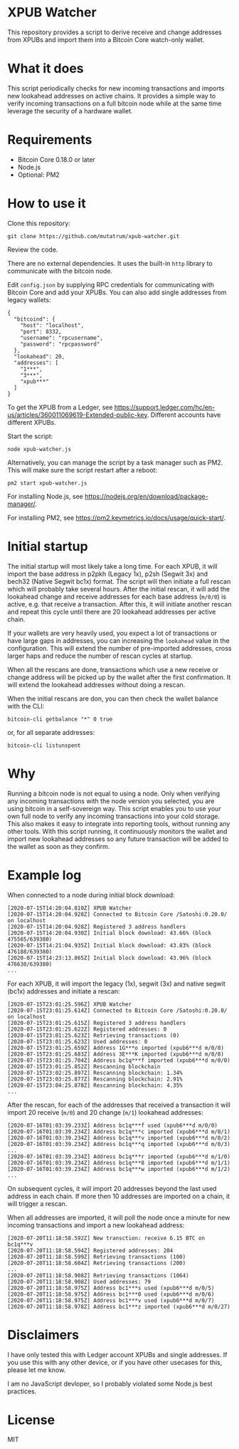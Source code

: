 # XPUB Watcher

This repository provides a script to derive receive and change addresses from XPUBs and import them into a Bitcoin Core watch-only wallet.

# What it does

This script periodically checks for new incoming transactions and imports new lookahead addresses on active chains. It provides a simple way to verify incoming transactions on a full bitcoin node while at the same time leverage the security of a hardware wallet.

# Requirements

- Bitcoin Core 0.18.0 or later
- Node.js
- Optional: PM2

# How to use it

Clone this repository:
```
git clone https://github.com/mutatrum/xpub-watcher.git
```

Review the code.

There are no external dependencies. It uses the built-in `http` library to communicate with the bitcoin node.

Edit `config.json` by supplying RPC credentials for communicating with Bitcoin Core and add your XPUBs. You can also add single addresses from legacy wallets:
```
{
  "bitcoind": {
    "host": "localhost",
    "port": 8332,
    "username": "rpcusername",
    "password": "rpcpassword"
  },
  "lookahead": 20,
  "addresses": [
    "1***",
    "3***",
    "xpub***"
  ]
}
```

To get the XPUB from a Ledger, see https://support.ledger.com/hc/en-us/articles/360011069619-Extended-public-key. Different accounts have different XPUBs.

Start the script:
```
node xpub-watcher.js
```

Alternatively, you can manage the script by a task manager such as PM2. This will make sure the script restart after a reboot:
```
pm2 start xpub-watcher.js
```

For installing Node.js, see https://nodejs.org/en/download/package-manager/.

For installing PM2, see https://pm2.keymetrics.io/docs/usage/quick-start/.

# Initial startup

The initial startup will most likely take a long time. For each XPUB, it will import the base address in p2pkh (Legacy 1x), p2sh (Segwit 3x) and bech32 (Native Segwit bc1x) format. The script will then initiate a full rescan which will probably take several hours. After the initial rescan, it will add the lookahead change and receive addresses for each base address (`m/0/0`) is active, e.g. that receive a transaction. After this, it will initiate another rescan and repeat this cycle until there are 20 lookahead addresses per active chain. 

If your wallets are very heavily used, you expect a lot of transactions or have large gaps in addresses, you can increasing the `lookahead` value in the configuration. This will extend the number of pre-imported addresses, cross larger haps and reduce the number of rescan cycles at startup.  

When all the rescans are done, transactions which use a new receive or change address will be picked up by the wallet after the first confirmation. It will extend the lookahead addresses without doing a rescan.

When the initial rescans are don, you can then check the wallet balance with the CLI:
```
bitcoin-cli getbalance "*" 0 true
```
or, for all separate addresses:
```
bitcoin-cli listunspent
```

# Why

Running a bitcoin node is not equal to using a node. Only when verifying any incoming transactions with the node version you selected, you are using bitcoin in a self-sovereign way. This script enables you to use your own full node to verify any incoming transactions into your cold storage. This also makes it easy to integrate into reporting tools, without running any other tools. With this script running, it continuously monitors the wallet and import new lookahead addresses so any future transaction will be added to the wallet as soon as they confirm.

# Example log

When connected to a node during initial block download:
```
[2020-07-15T14:20:04.810Z] XPUB Watcher
[2020-07-15T14:20:04.928Z] Connected to Bitcoin Core /Satoshi:0.20.0/ on localhost
[2020-07-15T14:20:04.928Z] Registered 3 address handlers
[2020-07-15T14:20:04.930Z] Initial block download: 43.66% (block 475565/639380)
[2020-07-15T14:21:04.935Z] Initial block download: 43.83% (block 476188/639380)
[2020-07-15T14:23:13.865Z] Initial block download: 43.96% (block 476630/639380)
...
```
For each XPUB, it will import the legacy (1x), segwit (3x) and native segwit (bc1x) addresses and initiate a rescan:
```
[2020-07-15T23:01:25.596Z] XPUB Watcher
[2020-07-15T23:01:25.614Z] Connected to Bitcoin Core /Satoshi:0.20.0/ on localhost
[2020-07-15T23:01:25.615Z] Registered 3 address handlers
[2020-07-15T23:01:25.622Z] Registered addresses: 0
[2020-07-15T23:01:25.623Z] Retrieving transactions (0)
[2020-07-15T23:01:25.623Z] Used addresses: 0
[2020-07-15T23:01:25.659Z] Address 1G***o imported (xpub6***d m/0/0)
[2020-07-15T23:01:25.683Z] Address 3E***K imported (xpub6***d m/0/0)
[2020-07-15T23:01:25.704Z] Address bc1q***f imported (xpub6***d m/0/0)
[2020-07-15T23:01:25.852Z] Rescanning blockchain
[2020-07-15T23:02:25.897Z] Rescanning blockchain: 1.34%
[2020-07-15T23:03:25.877Z] Rescanning blockchain: 2.91%
[2020-07-15T23:04:25.878Z] Rescanning blockchain: 4.35%
...
```
After the rescan, for each of the addresses that received a transaction it will import 20 receive (`m/0`) and 20 change (`m/1`) lookahead addresses:
```
[2020-07-16T01:03:39.233Z] Address bc1q***f used (xpub6***d m/0/0)
[2020-07-16T01:03:39.234Z] Address bc1q***c imported (xpub6***d m/0/1)
[2020-07-16T01:03:39.234Z] Address bc1q***v imported (xpub6***d m/0/2)
[2020-07-16T01:03:39.234Z] Address bc1q***q imported (xpub6***d m/0/3)
...
[2020-07-16T01:03:39.234Z] Address bc1q***r imported (xpub6***d m/1/0)
[2020-07-16T01:03:39.234Z] Address bc1q***8 imported (xpub6***d m/1/1)
[2020-07-16T01:03:39.234Z] Address bc1q***w imported (xpub6***d m/1/2)
...
```
On subsequent cycles, it will import 20 addresses beyond the last used address in each chain. If more then 10 addresses are imported on a chain, it will trigger a rescan.

When all addresses are imported, it will poll the node once a minute for new incoming transactions and import a new lookahead address:
```
[2020-07-20T11:18:58.592Z] New transction: receive 6.15 BTC on bc1q***v
[2020-07-20T11:18:58.594Z] Registered addresses: 204
[2020-07-20T11:18:58.599Z] Retrieving transactions (100)
[2020-07-20T11:18:58.604Z] Retrieving transactions (200)
...
[2020-07-20T11:18:58.908Z] Retrieving transactions (1064)
[2020-07-20T11:18:58.908Z] Used addresses: 79
[2020-07-20T11:18:58.975Z] Address bc1***s used (xpub6***d m/0/5)
[2020-07-20T11:18:58.975Z] Address bc1***0 used (xpub6***d m/0/6)
[2020-07-20T11:18:58.975Z] Address bc1***v used (xpub6***d m/0/7)
[2020-07-20T11:18:58.978Z] Address bc1***z imported (xpub6***d m/0/27)
```

# Disclaimers

I have only tested this with Ledger account XPUBs and single addresses. If you use this with any other device, or if you have other usecases for this, please let me know.

I am no JavaScript devloper, so I probably violated some Node.js best practices.

# License

MIT